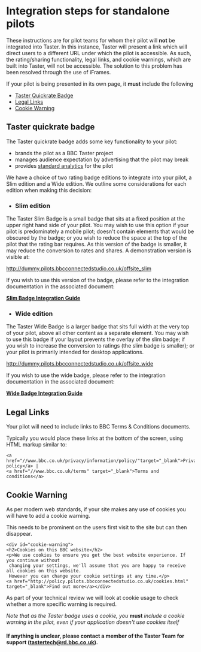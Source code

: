 # Integration steps for standalone pilots

These instructions are for pilot teams for whom their pilot will **not** be integrated into Taster. In this instance, Taster will present a link which will direct users to a different URL under which the pilot is accessible. As such, the rating/sharing functionality, legal links, and cookie warnings, which are built into Taster, will not be accessible. The solution to this problem has been resolved through the use of iFrames.

If your pilot is being presented in its own page, it **must** include the following
- [Taster Quickrate Badge](#taster-quickrate-badge)
- [Legal Links](#legal-links)
- [Cookie Warning](#cookie-warning)

## Taster quickrate badge

The Taster quickrate badge adds some key functionality to your pilot:
 - brands the pilot as a BBC Taster project
 - manages audience expectation by advertising that the pilot may break
 - provides [standard analytics](../overview/analytics-documentation.md#Standard-Analytics) for the pilot

We have a choice of two rating badge editions to integrate into your pilot, a Slim edition and a Wide edition. We outline some considerations for each edition when making this decision:

* ### Slim edition

 The Taster Slim Badge is a small badge that sits at a fixed position at the upper right hand side of your pilot. You may wish to use this option if your pilot is predominately a mobile pilot; doesn't contain elements that would be obscured by the badge; or you wish to reduce the space at the top of the pilot that the rating bar requires. As this version of the badge is smaller, it may reduce the conversion to rates and shares. A demonstration version is visible at:

 http://dummy.pilots.bbcconnectedstudio.co.uk/offsite_slim

 If you wish to use this version of the badge, please refer to the integration documentation in the associated document:

 [**Slim Badge Integration Guide**](taster-slim-badge-integration.md)

* ### Wide edition

 The Taster Wide Badge is a larger badge that sits full width at the very top of your pilot, above all other content as a separate element. You may wish to use this badge if your layout prevents the overlay of the slim badge; if you wish to increase the conversion to ratings (the slim badge is smaller); or your pilot is primarily intended for desktop applications.

 http://dummy.pilots.bbcconnectedstudio.co.uk/offsite_wide

 If you wish to use the wide badge, please refer to the integration documentation in the associated document:

 [**Wide Badge Integration Guide**](taster-wide-badge-integration.md)

## Legal Links

Your pilot will need to include links to BBC Terms & Conditions documents.

Typically you would place these links at the bottom of the screen, using HTML markup similar to:

```
<a href="//www.bbc.co.uk/privacy/information/policy/"target="_blank">Privacy policy</a> |
<a href="//www.bbc.co.uk/terms" target="_blank">Terms and conditions</a>
```

## Cookie Warning

As per modern web standards, if your site makes any use of cookies you will have to add a cookie warning.

This needs to be prominent on the users first visit to the site but can then disappear.

```
<div id="cookie-warning">
<h2>Cookies on this BBC website</h2>
<p>We use cookies to ensure you get the best website experience. If you continue without
 changing your settings, we'll assume that you are happy to receive all cookies on this website.
 However you can change your cookie settings at any time.</p>
<a href="http://policy.pilots.bbcconnectedstudio.co.uk/cookies.html" target="_blank">Find out more</a></div>
```

As part of your technical review we will look at cookie usage to check whether a more specific warning is required.

*Note that as the Taster badge uses a cookie, you* **must** *include a cookie warning in the pilot, even if your application doesn't use cookies itself*

#### If anything is unclear, please contact a member of the Taster Team for support (tastertech@rd.bbc.co.uk).
